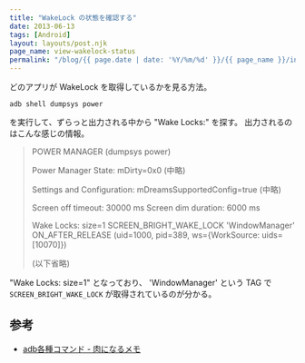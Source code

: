 ```yaml
---
title: "WakeLock の状態を確認する"
date: 2013-06-13
tags: [Android]
layout: layouts/post.njk
page_name: view-wakelock-status
permalink: "/blog/{{ page.date | date: '%Y/%m/%d' }}/{{ page_name }}/index.html"
---
```

どのアプリが WakeLock を取得しているかを見る方法。
<!--more-->
```
adb shell dumpsys power
```

を実行して、ずらっと出力される中から "Wake Locks:" を探す。
出力されるのはこんな感じの情報。

>
>POWER MANAGER (dumpsys power)
>
>Power Manager State:
>  mDirty=0x0
>  (中略)
>
>Settings and Configuration:
>  mDreamsSupportedConfig=true
>  (中略)
>
>Screen off timeout: 30000 ms
>Screen dim duration: 6000 ms
>
>Wake Locks: size=1
>  SCREEN_BRIGHT_WAKE_LOCK        'WindowManager' ON_AFTER_RELEASE (uid=1000, pid=389, ws={WorkSource: uids=[10070]})
>
>(以下省略)


"Wake Locks: size=1" となっており、
'WindowManager' という TAG で ``SCREEN_BRIGHT_WAKE_LOCK`` が取得されているのが分かる。

## 参考

* [adb各種コマンド - 肉になるメモ](http://kazumeat.hatenablog.com/entry/20110814/1313295257)